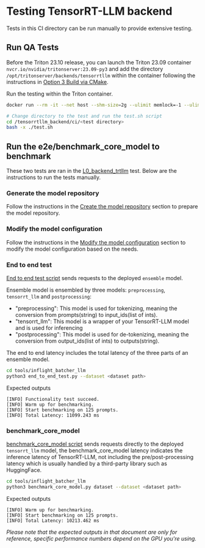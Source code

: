 <!--
# Copyright 2024, NVIDIA CORPORATION & AFFILIATES. All rights reserved.
#
# Redistribution and use in source and binary forms, with or without
# modification, are permitted provided that the following conditions
# are met:
#  * Redistributions of source code must retain the above copyright
#    notice, this list of conditions and the following disclaimer.
#  * Redistributions in binary form must reproduce the above copyright
#    notice, this list of conditions and the following disclaimer in the
#    documentation and/or other materials provided with the distribution.
#  * Neither the name of NVIDIA CORPORATION nor the names of its
#    contributors may be used to endorse or promote products derived
#    from this software without specific prior written permission.
#
# THIS SOFTWARE IS PROVIDED BY THE COPYRIGHT HOLDERS ``AS IS'' AND ANY
# EXPRESS OR IMPLIED WARRANTIES, INCLUDING, BUT NOT LIMITED TO, THE
# IMPLIED WARRANTIES OF MERCHANTABILITY AND FITNESS FOR A PARTICULAR
# PURPOSE ARE DISCLAIMED.  IN NO EVENT SHALL THE COPYRIGHT OWNER OR
# CONTRIBUTORS BE LIABLE FOR ANY DIRECT, INDIRECT, INCIDENTAL, SPECIAL,
# EXEMPLARY, OR CONSEQUENTIAL DAMAGES (INCLUDING, BUT NOT LIMITED TO,
# PROCUREMENT OF SUBSTITUTE GOODS OR SERVICES; LOSS OF USE, DATA, OR
# PROFITS; OR BUSINESS INTERRUPTION) HOWEVER CAUSED AND ON ANY THEORY
# OF LIABILITY, WHETHER IN CONTRACT, STRICT LIABILITY, OR TORT
# (INCLUDING NEGLIGENCE OR OTHERWISE) ARISING IN ANY WAY OUT OF THE USE
# OF THIS SOFTWARE, EVEN IF ADVISED OF THE POSSIBILITY OF SUCH DAMAGE.
-->

# Testing TensorRT-LLM backend

Tests in this CI directory can be run manually to provide extensive testing.

## Run QA Tests

Before the Triton 23.10 release, you can launch the Triton 23.09 container
`nvcr.io/nvidia/tritonserver:23.09-py3` and add the directory
`/opt/tritonserver/backends/tensorrtllm` within the container following the
instructions in [Option 3 Build via CMake](../README.md#option-3-build-via-cmake).

Run the testing within the Triton container.

```bash
docker run --rm -it --net host --shm-size=2g --ulimit memlock=-1 --ulimit stack=67108864 --gpus all -v /path/to/tensorrtllm_backend:/tensorrtllm_backend nvcr.io/nvidia/tritonserver:23.10-trtllm-python-py3 bash

# Change directory to the test and run the test.sh script
cd /tensorrtllm_backend/ci/<test directory>
bash -x ./test.sh
```

## Run the e2e/benchmark_core_model to benchmark

These two tests are ran in the [L0_backend_trtllm](./L0_backend_trtllm/)
test. Below are the instructions to run the tests manually.

### Generate the model repository

Follow the instructions in the
[Create the model repository](../README.md#create-the-model-repository)
section to prepare the model repository.

### Modify the model configuration

Follow the instructions in the
[Modify the model configuration](../README.md#modify-the-model-configuration)
section to modify the model configuration based on the needs.

### End to end test

[End to end test script](../tools/inflight_batcher_llm/end_to_end_test.py) sends
requests to the deployed `ensemble` model.

Ensemble model is ensembled by three models: `preprocessing`, `tensorrt_llm` and `postprocessing`:
- "preprocessing": This model is used for tokenizing, meaning the conversion from prompts(string) to input_ids(list of ints).
- "tensorrt_llm": This model is a wrapper of your TensorRT-LLM model and is used for inferencing
- "postprocessing": This model is used for de-tokenizing, meaning the conversion from output_ids(list of ints) to outputs(string).

The end to end latency includes the total latency of the three parts of an ensemble model.

```bash
cd tools/inflight_batcher_llm
python3 end_to_end_test.py --dataset <dataset path>
```

Expected outputs
```
[INFO] Functionality test succeed.
[INFO] Warm up for benchmarking.
[INFO] Start benchmarking on 125 prompts.
[INFO] Total Latency: 11099.243 ms
```

### benchmark_core_model

[benchmark_core_model script](../tools/inflight_batcher_llm/benchmark_core_model.py)
sends requests directly to the deployed `tensorrt_llm` model, the benchmark_core_model
latency indicates the inference latency of TensorRT-LLM, not including the
pre/post-processing latency which is usually handled by a third-party library
such as HuggingFace.

```bash
cd tools/inflight_batcher_llm
python3 benchmark_core_model.py dataset --dataset <dataset path>
```

Expected outputs

```
[INFO] Warm up for benchmarking.
[INFO] Start benchmarking on 125 prompts.
[INFO] Total Latency: 10213.462 ms
```
*Please note that the expected outputs in that document are only for reference, specific performance numbers depend on the GPU you're using.*
